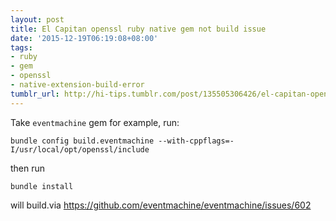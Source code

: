 ```yaml
---
layout: post
title: El Capitan openssl ruby native gem not build issue
date: '2015-12-19T06:19:08+08:00'
tags:
- ruby
- gem
- openssl
- native-extension-build-error
tumblr_url: http://hi-tips.tumblr.com/post/135505306426/el-capitan-openssl-ruby-native-gem-not-build-issue
---
```

Take `eventmachine` gem for example, run:

```
bundle config build.eventmachine --with-cppflags=-I/usr/local/opt/openssl/include
```

then run

```
bundle install
```

will build.via https://github.com/eventmachine/eventmachine/issues/602
